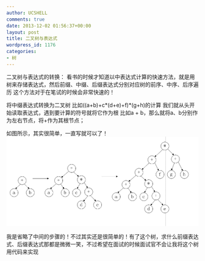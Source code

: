 ```yaml
---
author: UCSHELL
comments: true
date: 2013-12-02 01:56:37+00:00
layout: post
title: 二叉树与表达式
wordpress_id: 1176
categories:
- 树
---
```


二叉树与表达式的转换：
看书的时候才知道以中表达式计算的快速方法，就是用树来存储表达式，然后前缀、中缀、后缀表达式分别对应树的前序、中序、后序遍历
这个方法对于在笔试的时候会非常快速的！

将中缀表达式转换为二叉树
比如((a+b)+c*(d+e)+f)*(g+h)的计算
我们就从头开始读取表达式，遇到要计算的符号就将它作为根
比如a + b，那么就将a、b分别作为左右节点，将+作为其根节点；

如图所示，其实很简单，一直写就可以了！
![表达式树](/uploads/2013/003.png)

我是省略了中间的步骤的！不过其实还是很简单的！有了这个树，求什么前缀表达式、后缀表达式那都是微微一笑，不过希望在面试的时候面试官不会让我将这个树用代码来实现


